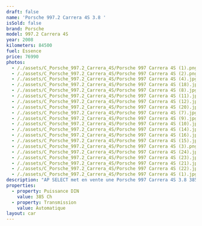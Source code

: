 ```yaml
---
draft: false
name: 'Porsche 997.2 Carrera 4S 3.8 '
isSold: false
brand: Porsche
model: 997.2 Carrera 4S
year: 2008
kilometers: 84500
fuel: Essence
price: 76990
photos:
  - /./assets/C_Porsche_997.2_Carrera_4S/Porsche 997 Carrera 4S (1).png
  - /./assets/C_Porsche_997.2_Carrera_4S/Porsche 997 Carrera 4S (2).png
  - /./assets/C_Porsche_997.2_Carrera_4S/Porsche 997 Carrera 4S (4).jpg
  - /./assets/C_Porsche_997.2_Carrera_4S/Porsche 997 Carrera 4S (18).jpg
  - /./assets/C_Porsche_997.2_Carrera_4S/Porsche 997 Carrera 4S (8).jpg
  - /./assets/C_Porsche_997.2_Carrera_4S/Porsche 997 Carrera 4S (11).jpg
  - /./assets/C_Porsche_997.2_Carrera_4S/Porsche 997 Carrera 4S (12).jpg
  - /./assets/C_Porsche_997.2_Carrera_4S/Porsche 997 Carrera 4S (20).jpg
  - /./assets/C_Porsche_997.2_Carrera_4S/Porsche 997 Carrera 4S (7).jpg
  - /./assets/C_Porsche_997.2_Carrera_4S/Porsche 997 Carrera 4S (9).jpg
  - /./assets/C_Porsche_997.2_Carrera_4S/Porsche 997 Carrera 4S (10).jpg
  - /./assets/C_Porsche_997.2_Carrera_4S/Porsche 997 Carrera 4S (14).jpg
  - /./assets/C_Porsche_997.2_Carrera_4S/Porsche 997 Carrera 4S (16).jpg
  - /./assets/C_Porsche_997.2_Carrera_4S/Porsche 997 Carrera 4S (15).jpg
  - /./assets/C_Porsche_997.2_Carrera_4S/Porsche 997 Carrera 4S (3).png
  - /./assets/C_Porsche_997.2_Carrera_4S/Porsche 997 Carrera 4S (24).jpg
  - /./assets/C_Porsche_997.2_Carrera_4S/Porsche 997 Carrera 4S (23).jpg
  - /./assets/C_Porsche_997.2_Carrera_4S/Porsche 997 Carrera 4S (21).jpg
  - /./assets/C_Porsche_997.2_Carrera_4S/Porsche 997 Carrera 4S (22).jpg
  - /./assets/C_Porsche_997.2_Carrera_4S/Porsche 997 Carrera 4S (1).jpg
description: "AP SELECT met en vente une Porsche 997 Carrera 4S 3.8 385cv PDK phase 2.\nModèle du 11/2008 avec 84500km.\n\nCouleur Noir metallic, intérieur cuir entendu Cocoa et surpiqûres grises.\n\nCarte grise française \U0001F1EB\U0001F1F7\n\nLe véhicule est en parfait état avec carnet complet et historique suivi.\n\nVendu avec une garantie 6 mois.\n\nLes pneus et freins sont récents, aucun frais à prévoir.\n\nDernière révision au 09/2024 à 83000km avec remplacement de l’embrayage et vidange de la PDK.\n\nÉquipements et options :\n- Boîte PDK\n- Volant Sport +\n- Système audio BOSE\n- Freinage sport étriers rouge\n- Pack Chrono plus\n- Suspensions PASM+\n- Jantes 19\" turbo S\n- Intérieur Cuir entendu\n- Écussons Porsche sur les appuis tête\n- Sièges Sport 4 positions à mémoire\n- Sièges chauffants\n- Ciel de toit Alcantara\n- Phares Xénon +\n- Projecteurs de jour à LED\n- Fond de compteur blanc\n- Régulateur de vitesse\n- Aide au stationnement AR\n- Affichage multifonctions plus\n- Climatisation\n- Éclairage et essuie-glaces automatique\n- Rétroviseurs électriques et chauffants\n- Rétroviseurs int / ext Electrochrome\n- Éclairage d’ambiance\n\nDisponible et visible sur RDV pour acheteur sérieux.\n\nPossibilité d'une garantie 3, 6 ou 12 mois en supplément.\n\nRéalisation des démarches d'immatriculation.\n\nAP SELECT c'est des solutions de courtage et conciergerie sur mesure pour profiter librement de sa passion et de son patrimoine.\n\nPrenez le volant, AP SELECT s'occupe du reste."
properties:
  - property: Puissance DIN
    value: 385 Ch
  - property: Transmission
    value: Automatique
layout: car
---
```


